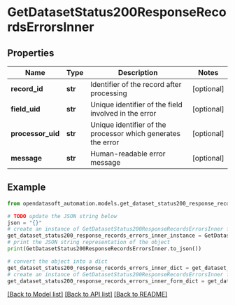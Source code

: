 # GetDatasetStatus200ResponseRecordsErrorsInner


## Properties

Name | Type | Description | Notes
------------ | ------------- | ------------- | -------------
**record_id** | **str** | Identifier of the record after processing | [optional] 
**field_uid** | **str** | Unique identifier of the field involved in the error | [optional] 
**processor_uid** | **str** | Unique identifier of the processor which generates the error | [optional] 
**message** | **str** | Human-readable error message | [optional] 

## Example

```python
from opendatasoft_automation.models.get_dataset_status200_response_records_errors_inner import GetDatasetStatus200ResponseRecordsErrorsInner

# TODO update the JSON string below
json = "{}"
# create an instance of GetDatasetStatus200ResponseRecordsErrorsInner from a JSON string
get_dataset_status200_response_records_errors_inner_instance = GetDatasetStatus200ResponseRecordsErrorsInner.from_json(json)
# print the JSON string representation of the object
print(GetDatasetStatus200ResponseRecordsErrorsInner.to_json())

# convert the object into a dict
get_dataset_status200_response_records_errors_inner_dict = get_dataset_status200_response_records_errors_inner_instance.to_dict()
# create an instance of GetDatasetStatus200ResponseRecordsErrorsInner from a dict
get_dataset_status200_response_records_errors_inner_form_dict = get_dataset_status200_response_records_errors_inner.from_dict(get_dataset_status200_response_records_errors_inner_dict)
```
[[Back to Model list]](../README.md#documentation-for-models) [[Back to API list]](../README.md#documentation-for-api-endpoints) [[Back to README]](../README.md)


